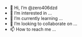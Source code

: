 - 👋 Hi, I’m @zero406dzd
- 👀 I’m interested in ...
- 🌱 I’m currently learning ...
- 💞️ I’m looking to collaborate on ...
- 📫 How to reach me ...

<!---
zero406dzd/zero406dzd is a ✨ special ✨ repository because its `README.md` (this file) appears on your GitHub profile.
You can click the Preview link to take a look at your changes.
--->
